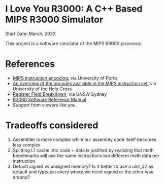 # I Love You R3000: A C++ Based MIPS R3000 Simulator
Start Date: March, 2023

This project is a software simulator of the MIPS R3000 processor.

# References
- [MIPS instruction encoding](https://www.dcc.fc.up.pt/~ricroc/aulas/1920/ac/apontamentos/P04_encoding_mips_instructions.pdf), via University of Porto
- [An overview of the opcodes available in the MIPS instruction set](https://mathcs.holycross.edu/~csci226/MIPS/summaryHO.pdf), via University of the Holy Cross
- [Register Field Breakdown](https://cgi.cse.unsw.edu.au/~cs3231/doc/mips.php#instructions), via UNSW Sydney
- [R3000 Software Reference Manual](https://usermanual.wiki/Document/r3000manual.723589236/view)
- Support from viewers like you.



# Tradeoffs considered
  1. Assembler is more complex while our assembly code itself becomes less complex
  2. Splitting L1 cache into code + data is justified by realizing that math benchmarks will use the same instructions but different math data per instruction
  3. Default signed vs unsigned memory? Is it better to use a uint_32 as default and typecast every where we need signed or the other way around?
